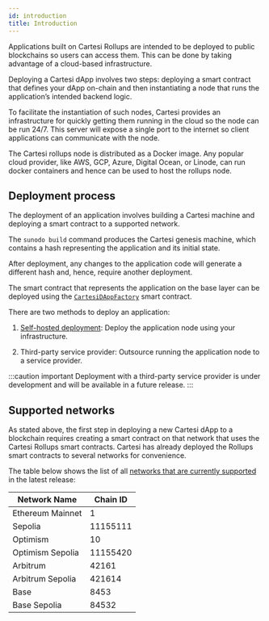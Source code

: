 ```yaml
---
id: introduction
title: Introduction
---
```


Applications built on Cartesi Rollups are intended to be deployed to public blockchains so users can access them. This can be done by taking advantage of a cloud-based infrastructure.

Deploying a Cartesi dApp involves two steps: deploying a smart contract that defines your dApp on-chain and then instantiating a node that runs the application’s intended backend logic.

To facilitate the instantiation of such nodes, Cartesi provides an infrastructure for quickly getting them running in the cloud so the node can be run 24/7. This server will expose a single port to the internet so client applications can communicate with the node.

The Cartesi rollups node is distributed as a Docker image. Any popular cloud provider, like AWS, GCP, Azure, Digital Ocean, or Linode, can run docker containers and hence can be used to host the rollups node. 


## Deployment process

The deployment of an application involves building a Cartesi machine and deploying a smart contract to a supported network.

The `sunodo build` command produces the Cartesi genesis machine, which contains a hash representing the application and its initial state. 


After deployment, any changes to the application code will generate a different hash and, hence, require another deployment.

The smart contract that represents the application on the base layer can be deployed using the [`CartesiDAppFactory`](../rollups-apis/json-rpc/application-factory.md) smart contract.

There are two methods to deploy an application:

1. [Self-hosted deployment](../deployment/self-hosted.md): Deploy the application node using your infrastructure. 

2. Third-party service provider: Outsource running the application node to a service provider. 

:::caution important
Deployment with a third-party service provider is under development and will be available in a future release.
:::

## Supported networks

As stated above, the first step in deploying a new Cartesi dApp to a blockchain requires creating a smart contract on that network that uses the Cartesi Rollups smart contracts. Cartesi has already deployed the Rollups smart contracts to several networks for convenience.

The table below shows the list of all [networks that are currently supported](https://github.com/cartesi/rollups-contracts/tree/main/deployments) in the latest release:

| Network Name     | Chain ID |
| ---------------- | -------- |
| Ethereum Mainnet | 1        |
| Sepolia          | 11155111 |
| Optimism         | 10       |
| Optimism Sepolia | 11155420 |
| Arbitrum         | 42161    |
| Arbitrum Sepolia | 421614   |
| Base             | 8453     |
| Base Sepolia     | 84532    |
